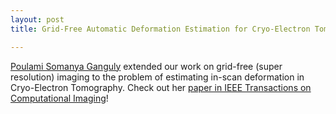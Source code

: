 ```yaml
---
layout: post
title: Grid-Free Automatic Deformation Estimation for Cryo-Electron Tomography

---
```

[Poulami Somanya Ganguly](https://poulamisganguly.github.io/) extended our work on grid-free (super resolution) imaging to the problem of estimating in-scan deformation in Cryo-Electron Tomography. Check out her [paper in IEEE Transactions on Computational Imaging](https://ieeexplore.ieee.org/document/9844249)!
